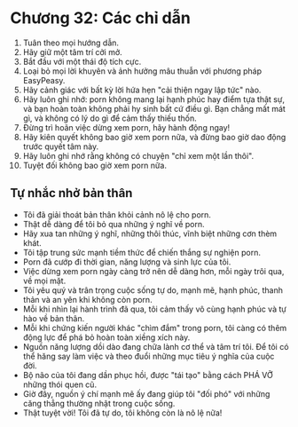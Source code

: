 # Chương 32: Các chỉ dẫn

1. Tuân theo mọi hướng dẫn.
2. Hãy giữ một tâm trí cởi mở.
3. Bắt đầu với một thái độ tích cực.
4. Loại bỏ mọi lời khuyên và ảnh hưởng mâu thuẫn với phương pháp EasyPeasy.
5. Hãy cảnh giác với bất kỳ lời hứa hẹn "cải thiện ngay lập tức" nào.
6. Hãy luôn ghi nhớ: porn không mang lại hạnh phúc hay điểm tựa thật sự, và bạn hoàn toàn không phải hy sinh bất cứ điều gì. Bạn chẳng mất mát gì, và không có lý do gì để cảm thấy thiếu thốn.
7. Đừng trì hoãn việc dừng xem porn, hãy hành động ngay!
8. Hãy kiên quyết không bao giờ xem porn nữa, và đừng bao giờ dao động trước quyết tâm này.
9. Hãy luôn ghi nhớ rằng không có chuyện "chỉ xem một lần thôi".
10. Tuyệt đối không bao giờ xem porn nữa.

## Tự nhắc nhở bản thân

-   Tôi đã giải thoát bản thân khỏi cảnh nô lệ cho porn.
-   Thật dễ dàng để tôi bỏ qua những ý nghĩ về porn.
-   Hãy xua tan những ý nghĩ, những thôi thúc, vĩnh biệt những cơn thèm khát.
-   Tôi tập trung sức mạnh tiềm thức để chiến thắng sự nghiện porn.
-   Porn đã cướp đi thời gian, năng lượng và sinh lực của tôi.
-   Việc dừng xem porn ngày càng trở nên dễ dàng hơn, mỗi ngày trôi qua, về mọi mặt.
-   Tôi yêu quý và trân trọng cuộc sống tự do, mạnh mẽ, hạnh phúc, thanh thản và an yên khi không còn porn.
-   Mỗi khi nhìn lại hành trình đã qua, tôi cảm thấy vô cùng hạnh phúc và tự hào về bản thân.
-   Mỗi khi chứng kiến người khác "chìm đắm" trong porn, tôi càng có thêm động lực để phá bỏ hoàn toàn xiềng xích này.
-   Nguồn năng lượng dồi dào đang chữa lành cơ thể và tâm trí tôi. Để tôi có thể hăng say làm việc và theo đuổi những mục tiêu ý nghĩa của cuộc đời.
-   Bộ não của tôi đang dần phục hồi, được "tái tạo" bằng cách PHÁ VỠ những thói quen cũ.
-   Giờ đây, nguồn ý chí mạnh mẽ ấy đang giúp tôi "đối phó" với những căng thẳng thường nhật trong cuộc sống.
-   Thật tuyệt vời! Tôi đã tự do, tôi không còn là nô lệ nữa!